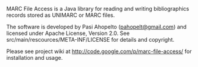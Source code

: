 MARC File Access is a Java library for reading and writing bibliographics records stored as 
UNIMARC or MARC files.  

The software is developed by Pasi Ahopelto (pahopelt@gmail.com) and licensed under Apache 
License, Version 2.0.  See src/main/rescources/META-INF/LICENSE for details and copyright.

Please see project wiki at http://code.google.com/p/marc-file-access/ for installation and usage.
